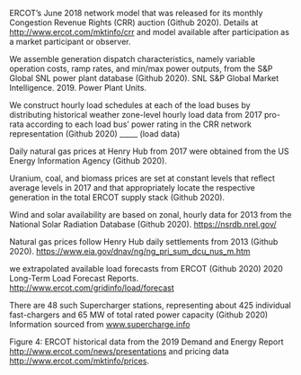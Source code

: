 ERCOT’s June 2018 network model that was released for its monthly Congestion Revenue Rights (CRR) auction (Github 2020).  Details at http://www.ercot.com/mktinfo/crr and model available after participation as a market participant or observer.

We assemble generation dispatch characteristics, namely variable operation costs, ramp rates, and min/max power outputs, from the S&P Global SNL power plant database (Github 2020). SNL S&P Global Market Intelligence. 2019. Power Plant Units.

We construct hourly load schedules at each of the load buses by distributing historical weather zone-level hourly load data from 2017 pro-rata according to each load bus’ power rating in the CRR network representation (Github 2020) _____ (load data)

Daily natural gas prices at Henry Hub from 2017 were obtained from the US Energy Information Agency (Github 2020). 

Uranium, coal, and biomass prices are set at constant levels that reflect average levels in 2017 and that appropriately locate the respective generation in the total ERCOT supply stack (Github 2020).

Wind and solar availability are based on zonal, hourly data for 2013 from the National Solar Radiation Database (Github 2020). https://nsrdb.nrel.gov/ 

Natural gas prices follow Henry Hub daily settlements from 2013 (Github 2020). https://www.eia.gov/dnav/ng/ng_pri_sum_dcu_nus_m.htm 

we extrapolated available load forecasts from ERCOT (Github 2020) 2020 Long-Term Load Forecast Reports. http://www.ercot.com/gridinfo/load/forecast 

There are 48 such Supercharger stations, representing about 425 individual fast-chargers and 65 MW of total rated power capacity (Github 2020) Information sourced from www.supercharge.info

Figure 4: ERCOT historical data from the 2019 Demand and Energy Report http://www.ercot.com/news/presentations and pricing data http://www.ercot.com/mktinfo/prices.

